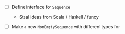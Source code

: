 - [ ] Define interface for `Sequence`
  - Steal ideas from Scala / Haskell / funcy

- [ ] Make a new `NonEmptySequence` with different types for 
